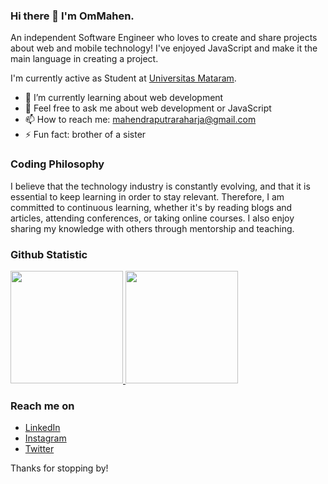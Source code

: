 ### Hi there 👋 I'm OmMahen.

An independent Software Engineer who loves to create and share projects about web and mobile technology! I've enjoyed JavaScript and make it the main language in creating a project.

I'm currently active as Student at <a href="https://unram.ac.id/">Universitas Mataram</a>.

- 🌱 I’m currently learning about web development
- 💬 Feel free to ask me about web development or JavaScript
- 📫 How to reach me: mahendraputraraharja@gmail.com
- ⚡ Fun fact: brother of a sister

### Coding Philosophy
<p>I believe that the technology industry is constantly evolving, and that it is essential to keep learning in order to stay relevant. Therefore, I am committed to continuous learning, whether it's by reading blogs and articles, attending conferences, or taking online courses. I also enjoy sharing my knowledge with others through mentorship and teaching.</p>
  
### Github Statistic
<p align="left">
<a href="https://github.com/dimasmds">
  <img height="180em" src="https://github-readme-stats-eight-theta.vercel.app/api?username=OmMahen&show_icons=true&theme=algolia&include_all_commits=true&count_private=true"/>
  <img height="180em" src="https://github-readme-stats-eight-theta.vercel.app/api/top-langs/?username=OmMahen&layout=compact&langs_count=8&theme=algolia"/>
</a>
</p>

### Reach me on
- <a href="https://www.linkedin.com/in/mahendra-putra-raharja/">LinkedIn</a>
- <a href="https://www.instagram.com/hen_pr/">Instagram</a>
- <a href="https://twitter.com/aja_mahen">Twitter</a>

Thanks for stopping by!
